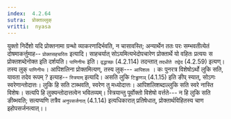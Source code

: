 ```yaml
---
index:  4.2.64
sutra:  प्रोक्ताल्लुक्
vritti:  nyasa
---
```


युक्तो निर्देशो यदि प्रोक्तनामा ग्रन्थो व्याकरणादिर्भवति, न चासावस्ति; अन्यार्थेन ततः परः सम्भवतीत्येतं दोषमाकर्त्तुमाह-- `प्रोक्तसहचरितः` इत्यादि। साहचर्यात् सोऽयमित्यभेदोपचारेण प्रोक्तार्थे यो वहितः प्रत्ययः स प्रोक्तशब्देनोक्त इति दर्शयति। `पाणिनीयः` इति। `वृद्धाच्छः` (4.2.114) तदन्तात् `तदधीते तद्वेद` (4.2.59) इत्यण्। तस्य लुक् `पाणिनीयः`। आपिशलिना प्रोक्तमित्यण्, तस्य लुक्--- `आपिशलः` । कः पुनरत्र विशेषोऽर्थो लुकि सति, यावता तदेव रूपम् ? इत्याह-- `स्त्रियाम्` इत्यादि। असति लुकि `टिड्ढाणञ्` (4.1.15) इति ङीप् स्यात्, सोऽणः स्वरेणान्तोदात्तः। लुकि हि सति टाब्भवति, स्वरेण तु मध्योदात्तः। आपिशलिशब्दाल्लुकि सति स्वरे नास्ति विशेषः। सत्यपि हि लुक्यन्तोदात्तत्वेन भवितव्यम्। स्त्रियान्तु पूर्वोक्तो विशेषो वर्त्तते--- न हि लुकि सति ङीब्भवति; सत्यप्यणि तत्रैव `अनुपसर्जनात्` (4.1.14) इत्यधिकारात् प्रतिषेधात्, प्रोक्तार्थविहितस्य चाण इहोपसर्जनत्वात्।।

